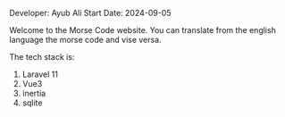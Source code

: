 Developer: Ayub Ali
Start Date: 2024-09-05

Welcome to the Morse Code website. You can translate from the english language the morse code and vise versa.

The tech stack is:
1. Laravel 11
2. Vue3
3. inertia
4. sqlite
